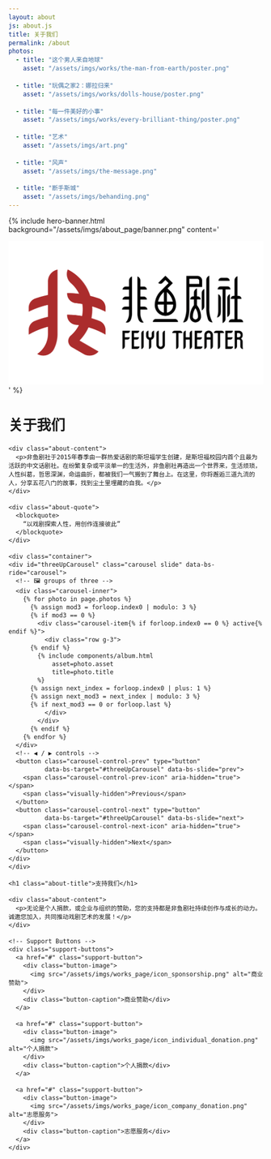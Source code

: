 ```yaml
---
layout: about
js: about.js
title: 关于我们
permalink: /about
photos:
  - title: "这个男人来自地球"
    asset: "/assets/imgs/works/the-man-from-earth/poster.png"

  - title: "玩偶之家2：娜拉归来"
    asset: "/assets/imgs/works/dolls-house/poster.png"

  - title: "每一件美好的小事"
    asset: "/assets/imgs/works/every-brilliant-thing/poster.png"

  - title: "艺术"
    asset: "/assets/imgs/art.png"

  - title: "风声"
    asset: "/assets/imgs/the-message.png"

  - title: "断手斯城"
    asset: "/assets/imgs/behanding.png"
---
```


<!-- Hero Banner Section -->
{% include hero-banner.html
    background="/assets/imgs/about_page/banner.png"
    content='<div class="hero-logo"><img src="/assets/imgs/logo.png" alt="Feiyu Theater Logo"></div>'
%}

<!-- Main Content -->
<main class="about-main">
  <div class="container text-center">
    <h1 class="about-title">关于我们</h1>

    <div class="about-content">
      <p>非鱼剧社于2015年春季由一群热爱话剧的斯坦福学生创建，是斯坦福校园内首个且最为活跃的中文话剧社。在纷繁复杂或平淡单一的生活外，非鱼剧社再造出一个世界来，生活烦琐，人性纠葛，哲思深渊，命运曲折，都被我们一气搬到了舞台上。在这里，你将邂逅三道九流的人，分享五花八门的故事，找到尘土里埋藏的自我。</p>
    </div>

    <div class="about-quote">
      <blockquote>
        “以戏剧探索人性，用创作连接彼此”
      </blockquote>
    </div>

    <div class="container">
    <div id="threeUpCarousel" class="carousel slide" data-bs-ride="carousel">
      <!-- 🖼️ groups of three -->
      <div class="carousel-inner">
        {% for photo in page.photos %}
          {% assign mod3 = forloop.index0 | modulo: 3 %}
          {% if mod3 == 0 %}
            <div class="carousel-item{% if forloop.index0 == 0 %} active{% endif %}">
              <div class="row g-3">
          {% endif %}
            {% include components/album.html
                asset=photo.asset
                title=photo.title
            %}
          {% assign next_index = forloop.index0 | plus: 1 %}
          {% assign next_mod3 = next_index | modulo: 3 %}
          {% if next_mod3 == 0 or forloop.last %}
              </div>
            </div>
          {% endif %}
        {% endfor %}
      </div>
      <!-- ◀ / ▶ controls -->
      <button class="carousel-control-prev" type="button"
              data-bs-target="#threeUpCarousel" data-bs-slide="prev">
        <span class="carousel-control-prev-icon" aria-hidden="true"></span>
        <span class="visually-hidden">Previous</span>
      </button>
      <button class="carousel-control-next" type="button"
              data-bs-target="#threeUpCarousel" data-bs-slide="next">
        <span class="carousel-control-next-icon" aria-hidden="true"></span>
        <span class="visually-hidden">Next</span>
      </button>
    </div>
    </div>

    <h1 class="about-title">支持我们</h1>

    <div class="about-content">
      <p>无论是个人捐款，或企业与组织的赞助，您的支持都是非鱼剧社持续创作与成长的动力。诚邀您加入，共同推动戏剧艺术的发展！</p>
    </div>

    <!-- Support Buttons -->
    <div class="support-buttons">
      <a href="#" class="support-button">
        <div class="button-image">
          <img src="/assets/imgs/works_page/icon_sponsorship.png" alt="商业赞助">
        </div>
        <div class="button-caption">商业赞助</div>
      </a>

      <a href="#" class="support-button">
        <div class="button-image">
          <img src="/assets/imgs/works_page/icon_individual_donation.png" alt="个人捐款">
        </div>
        <div class="button-caption">个人捐款</div>
      </a>

      <a href="#" class="support-button">
        <div class="button-image">
          <img src="/assets/imgs/works_page/icon_company_donation.png" alt="志愿服务">
        </div>
        <div class="button-caption">志愿服务</div>
      </a>
    </div>
  </div>
</main>
